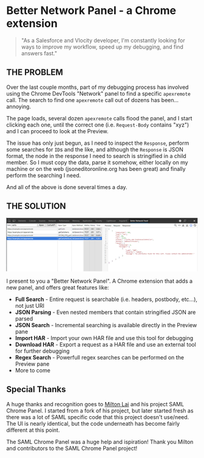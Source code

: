 # Better Network Panel - a Chrome extension #

> "As a Salesforce and Vlocity developer, I'm constantly looking for ways to improve my workflow, speed up my debugging, and find answers fast."

## THE PROBLEM

Over the last couple months, part of my debugging process has involved using the Chrome DevTools "Network" panel to find a specific `apexremote` call.  The search to find one `apexremote` call out of dozens has been... annoying.  

The page loads, several dozen `apexremote` calls flood the panel, and I start clicking each one, until the correct one (i.e. `Request-Body` contains "xyz") and I can proceed to look at the Preview.

The issue has only just begun, as I need to inspect the `Response`, perform some searches for `ID`s and the like, and although the `Response` is JSON format, the node in the response I need to search is stringified in a child member.  So I must copy the data, parse it somehow, either locally on my machine or on the web (jsoneditoronline.org has been great) and finally perform the searching I need.

And all of the above is done several times a day.

## THE SOLUTION

![BNP for Chrome](/images/bnpscreenshot.png)

I present to you a "Better Network Panel".  A Chrome extension that adds a new panel, and offers great features like:

* **Full Search** - Entire request is searchable (i.e. headers, postbody, etc...), not just URI
* **JSON Parsing** - Even nested members that contain stringified JSON are parsed
* **JSON Search** - Incremental searching is available directly in the Preview pane
* **Import HAR** - Import your own HAR file and use this tool for debugging
* **Download HAR** - Export a request as a HAR file and use an external tool for further debugging
* **Regex Search** - Powerfull regex searches can be performed on the Preview pane
* More to come


## Special Thanks

A huge thanks and recognition goes to [Milton Lai](https://github.com/milton-lai/saml-chrome-panel) and his project SAML Chrome Panel.  I started from a fork of his project, but later started fresh as there was a lot of SAML specific code that this project doesn't use/need.  The UI is nearly identical, but the code underneath has become fairly different at this point.

The SAML Chrome Panel was a huge help and ispiration!  Thank you Milton and contributors to the SAML Chrome Panel project!
